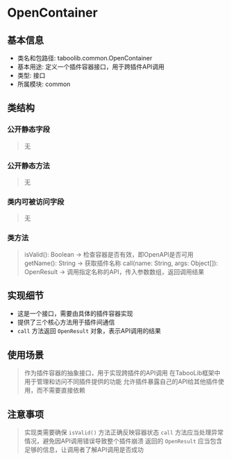 # OpenContainer

## 基本信息
- 类名和包路径: taboolib.common.OpenContainer
- 基本用途: 定义一个插件容器接口，用于跨插件API调用
- 类型: 接口
- 所属模块: common

## 类结构
### 公开静态字段
> 无

### 公开静态方法
> 无

### 类内可被访问字段
> 无

### 类方法
> isValid(): Boolean -> 检查容器是否有效，即OpenAPI是否可用
> getName(): String -> 获取插件名称
> call(name: String, args: Object[]): OpenResult -> 调用指定名称的API，传入参数数组，返回调用结果

## 实现细节
- 这是一个接口，需要由具体的插件容器实现
- 提供了三个核心方法用于插件间通信
- `call` 方法返回 `OpenResult` 对象，表示API调用的结果

## 使用场景
> 作为插件容器的抽象接口，用于实现跨插件的API调用
> 在TabooLib框架中用于管理和访问不同插件提供的功能
> 允许插件暴露自己的API给其他插件使用，而不需要直接依赖

## 注意事项
> 实现类需要确保 `isValid()` 方法正确反映容器状态
> `call` 方法应当处理异常情况，避免因API调用错误导致整个插件崩溃
> 返回的 `OpenResult` 应当包含足够的信息，让调用者了解API调用是否成功
